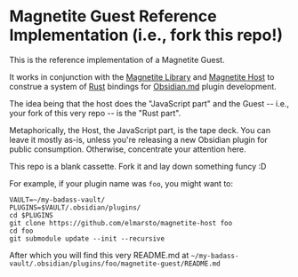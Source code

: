 # Magnetite Guest Reference Implementation (i.e., fork this repo!)

This is the reference implementation of a Magnetite Guest.

It works in conjunction with the [Magnetite Library](https://github.com/elmarsto/magnetite-lib/) and [Magnetite Host](https://github.com/elmarsto/magnetite-host/) to construe a system of [Rust](https://www.rust-lang.org/) bindings for [Obsidian.md](https://obsidian.md/) plugin development.

The idea being that the host does the "JavaScript part" and the Guest -- i.e., your fork of this very repo -- is the "Rust part".

Metaphorically, the Host, the JavaScript part, is the tape deck. You can leave it mostly as-is, unless you're releasing a new Obsidian plugin for public consumption. Otherwise, concentrate your attention here.

This repo is a blank cassette. Fork it and lay down something funcy :D

For example, if your plugin name was `foo`, you might want to:

```
VAULT=~/my-badass-vault/
PLUGINS=$VAULT/.obsidian/plugins/
cd $PLUGINS
git clone https://github.com/elmarsto/magnetite-host foo
cd foo
git submodule update --init --recursive
```

After which you will find this very README.md at `~/my-badass-vault/.obsidian/plugins/foo/magnetite-guest/README.md`


